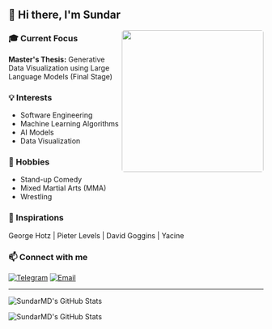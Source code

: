 ## 👋 Hi there, I'm Sundar

<img align="right" style="border-radius: 5px;" height="280" src="./Hodaka.gif" />

### 🎓 Current Focus
**Master's Thesis:** Generative Data Visualization using Large Language Models (Final Stage)

### 💡 Interests
- Software Engineering
- Machine Learning Algorithms
- AI Models
- Data Visualization

### 🌟 Hobbies
- Stand-up Comedy
- Mixed Martial Arts (MMA)
- Wrestling

### 🚀 Inspirations
George Hotz | Pieter Levels | David Goggins | Yacine

### 📫 Connect with me
[![Telegram](https://img.shields.io/badge/Telegram-2CA5E0?style=for-the-badge&logo=telegram&logoColor=white)](https://t.me/Sundar159)
[![Email](https://img.shields.io/badge/Email-D14836?style=for-the-badge&logo=gmail&logoColor=white)](mailto:sundardas159@gmail.com)



---
<p><img src="https://github-readme-stats.vercel.app/api/top-langs/?username=SundarMD&theme=dark&show_icons=true&hide_border=true&layout=compact" alt="SundarMD's GitHub Stats" /></p>
 
 
<p><img src="https://github-readme-streak-stats.herokuapp.com/?user=SundarMD&theme=default&hide_border=true&theme=dark" alt="SundarMD's GitHub Stats" /></p>
